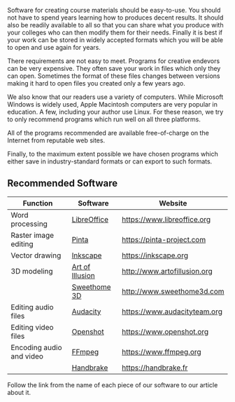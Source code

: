 Software for creating course materials should be easy-to-use. You should not
have to spend years learning how to produces decent results. It should also
be readily available to all so that you can share what you produce with your
colleges who can then modify them for their needs. Finally it is best if your
work can be stored in widely accepted formats which you will be able to open
and use again for years.

There requirements are not easy to meet. Programs for creative endevors can
be very expensive. They often save your work in files which only they can open.
Sometimes the format of these files changes between versions making it hard
to open files you created only a few years ago.

We also know that our readers use a variety of computers. While Microsoft
Windows is widely used, Apple Macintosh computers are very popular in
education. A few, including your author use Linux. For these reason, we
try to only recommend programs which run well on all three platforms.

All of the programs recommended are available free-of-charge on the 
Internet from reputable web sites.

Finally, to the maximum extent possible we have chosen programs which either
save in industry-standard formats or can export to such formats.

## Recommended Software

| Function                 | Software                     | Website                        |
|--------------------------|------------------------------|--------------------------------|
| Word processing          | [LibreOffice](libreoffice/)  | <https://www.libreoffice.org>  |
| Raster image editing     | [Pinta](pinta/)              | <https://pinta-project.com>    |
| Vector drawing           | [Inkscape](inkscape/)        | <https://inkscape.org>         |
| 3D modeling              | [Art of Illusion](aoi/)      | <http://www.artofillusion.org> |
|                          | [Sweethome 3D](sweethome3d/) | <http://www.sweethome3d.com>   |
| Editing audio files      | [Audacity](audacity/)        | <https://www.audacityteam.org> |
| Editing video files      | [Openshot](openshot/)        | <https://www.openshot.org>     |
| Encoding audio and video | [FFmpeg](ffmpeg/)            | <https://www.ffmpeg.org>       |
|                          | [Handbrake](handbrake/)      | <https://handbrake.fr>         |

Follow the link from the name of each piece of our software to our article about it.

